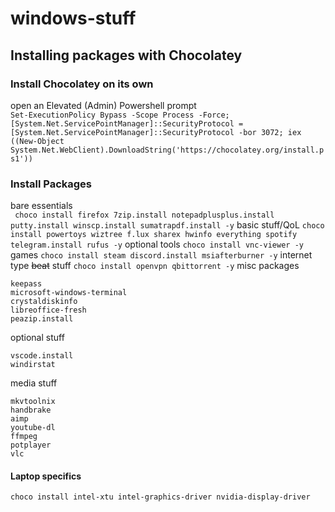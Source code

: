 # windows-stuff

## Installing packages with Chocolatey
### Install Chocolatey on its own
open an Elevated (Admin) Powershell prompt  
```Set-ExecutionPolicy Bypass -Scope Process -Force; [System.Net.ServicePointManager]::SecurityProtocol = [System.Net.ServicePointManager]::SecurityProtocol -bor 3072; iex ((New-Object System.Net.WebClient).DownloadString('https://chocolatey.org/install.ps1'))```
### Install Packages
bare essentials  
``` choco install firefox 7zip.install notepadplusplus.install putty.install winscp.install sumatrapdf.install -y```
basic stuff/QoL
```choco install powertoys wiztree f.lux sharex hwinfo everything spotify telegram.install rufus -y```
optional tools
```choco install vnc-viewer -y```
games
```choco install steam discord.install msiafterburner -y```
internet type ~~beat~~ stuff
```choco install openvpn qbittorrent -y```
misc packages
```
keepass
microsoft-windows-terminal
crystaldiskinfo
libreoffice-fresh
peazip.install
```

optional stuff
```
vscode.install
windirstat

```

media stuff
```
mkvtoolnix
handbrake
aimp
youtube-dl
ffmpeg
potplayer
vlc
```

#### Laptop specifics
```
choco install intel-xtu intel-graphics-driver nvidia-display-driver
```
